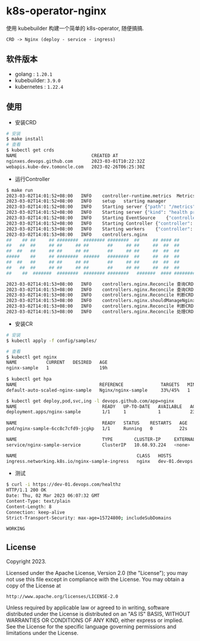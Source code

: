 # k8s-operator-nginx

使用 kubebuilder 构建一个简单的 k8s-operator, 随便搞搞.

```
CRD -> Nginx (deploy - service - ingress)
```

## 软件版本

* golang     : `1.20.1`
* kubebuilder: `3.9.0`
* kubernetes : `1.22.4`

## 使用

* 安装CRD

```bash
# 安装
$ make install
# 查看
$ kubectl get crds
NAME                            CREATED AT
nginxes.devops.github.com       2023-03-01T10:22:32Z
webapis.kube-dev.tomoncle.com   2023-02-26T06:25:30Z
```

* 运行Controller

```bash
$ make run
2023-03-02T14:01:52+08:00	INFO	controller-runtime.metrics	Metrics server is starting to listen	{"addr": ":8080"}
2023-03-02T14:01:52+08:00	INFO	setup	starting manager
2023-03-02T14:01:52+08:00	INFO	Starting server	{"path": "/metrics", "kind": "metrics", "addr": "[::]:8080"}
2023-03-02T14:01:52+08:00	INFO	Starting server	{"kind": "health probe", "addr": "[::]:8081"}
2023-03-02T14:01:52+08:00	INFO	Starting EventSource	{"controller": "nginx", "controllerGroup": "devops.github.com", "controllerKind": "Nginx", "source": "kind source: *v1.Nginx"}
2023-03-02T14:01:52+08:00	INFO	Starting Controller	{"controller": "nginx", "controllerGroup": "devops.github.com", "controllerKind": "Nginx"}
2023-03-02T14:01:53+08:00	INFO	Starting workers	{"controller": "nginx", "controllerGroup": "devops.github.com", "controllerKind": "Nginx", "worker count": 1}
2023-03-02T14:01:53+08:00	INFO	controllers.nginx	
##    ## ##     ## ########  ######## ########  ##     ## #### ##       ########  ######## ########  
##   ##  ##     ## ##     ## ##       ##     ## ##     ##  ##  ##       ##     ## ##       ##     ## 
##  ##   ##     ## ##     ## ##       ##     ## ##     ##  ##  ##       ##     ## ##       ##     ## 
#####    ##     ## ########  ######   ########  ##     ##  ##  ##       ##     ## ######   ########  
##  ##   ##     ## ##     ## ##       ##     ## ##     ##  ##  ##       ##     ## ##       ##   ##   
##   ##  ##     ## ##     ## ##       ##     ## ##     ##  ##  ##       ##     ## ##       ##    ##  
##    ##  #######  ########  ######## ########   #######  #### ######## ########  ######## ##     ##

2023-03-02T14:01:53+08:00	INFO	controllers.nginx.Reconcile	查询CRD实例: 开始	{"命名空间/名称": "default/nginx-sample"}
2023-03-02T14:01:53+08:00	INFO	controllers.nginx.Reconcile	查询CRD实例: 结束	{"命名空间/名称": "default/nginx-sample", "详情": {"apiVersion": "devops.github.com/v1", "kind": "Nginx", "namespace": "default", "name": "nginx-sample"}}
2023-03-02T14:01:53+08:00	INFO	controllers.nginx.Reconcile	判断CRD实例是否匹配 AnnotationFilter: 开始	{"命名空间/名称": "default/nginx-sample"}
2023-03-02T14:01:53+08:00	INFO	controllers.nginx.shouldManageNginx	判断CRD实例是否匹配AnnotationFilter: 执行	{"命名空间": "default"}
2023-03-02T14:01:53+08:00	INFO	controllers.nginx.Reconcile	判断CRD实例是否匹配 AnnotationFilter: 结束	{"命名空间/名称": "default/nginx-sample"}
2023-03-02T14:01:53+08:00	INFO	controllers.nginx.Reconcile	处理CRD实例: 开始	{"命名空间/名称": "default/nginx-sample"}
```

* 安装CR

```bash
# 安装
$ kubectl apply -f config/samples/

# 查看
$ kubectl get nginx
NAME           CURRENT   DESIRED   AGE
nginx-sample   1                   19h
 
$ kubectl get hpa
NAME                               REFERENCE              TARGETS   MINPODS   MAXPODS   REPLICAS   AGE
default-auto-scaled-nginx-sample   Nginx/nginx-sample     33%/45%   1         10        1          21h

$ kubectl get deploy,pod,svc,ing -l devops.github.com/app=nginx
NAME                           		READY   UP-TO-DATE   AVAILABLE   AGE
deployment.apps/nginx-sample   		1/1     1            1           23s
		
NAME                           	    READY   STATUS    RESTARTS   AGE
pod/nginx-sample-6cc8c7cfd9-jcgkp   1/1     Running   0          22s

NAME                           		TYPE        CLUSTER-IP     EXTERNAL-IP   PORT(S)          AGE
service/nginx-sample-service   		ClusterIP   10.68.93.224   <none>        80/TCP,443/TCP   22s

NAME                                             CLASS   HOSTS                                     ADDRESS   PORTS     AGE
ingress.networking.k8s.io/nginx-sample-ingress   nginx   dev-01.devops.com,ops-01.devops.com                 80, 443   22s
```

* 测试

```bash
$ curl -i https://dev-01.devops.com/healthz
HTTP/1.1 200 OK
Date: Thu, 02 Mar 2023 06:07:32 GMT
Content-Type: text/plain
Content-Length: 8
Connection: keep-alive
Strict-Transport-Security: max-age=15724800; includeSubDomains

WORKING
```

## License

Copyright 2023.

Licensed under the Apache License, Version 2.0 (the "License");
you may not use this file except in compliance with the License.
You may obtain a copy of the License at

    http://www.apache.org/licenses/LICENSE-2.0

Unless required by applicable law or agreed to in writing, software
distributed under the License is distributed on an "AS IS" BASIS,
WITHOUT WARRANTIES OR CONDITIONS OF ANY KIND, either express or implied.
See the License for the specific language governing permissions and
limitations under the License.

